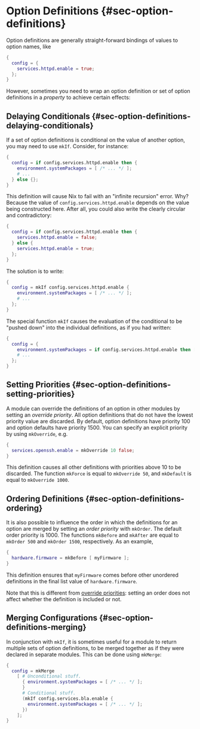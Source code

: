 # Option Definitions {#sec-option-definitions}

Option definitions are generally straight-forward bindings of values to
option names, like

```nix
{
  config = {
    services.httpd.enable = true;
  };
}
```

However, sometimes you need to wrap an option definition or set of
option definitions in a *property* to achieve certain effects:

## Delaying Conditionals {#sec-option-definitions-delaying-conditionals}

If a set of option definitions is conditional on the value of another
option, you may need to use `mkIf`. Consider, for instance:

```nix
{
  config = if config.services.httpd.enable then {
    environment.systemPackages = [ /* ... */ ];
    # ...
  } else {};
}
```

This definition will cause Nix to fail with an "infinite recursion"
error. Why? Because the value of `config.services.httpd.enable` depends
on the value being constructed here. After all, you could also write the
clearly circular and contradictory:

```nix
{
  config = if config.services.httpd.enable then {
    services.httpd.enable = false;
  } else {
    services.httpd.enable = true;
  };
}
```

The solution is to write:

```nix
{
  config = mkIf config.services.httpd.enable {
    environment.systemPackages = [ /* ... */ ];
    # ...
  };
}
```

The special function `mkIf` causes the evaluation of the conditional to
be "pushed down" into the individual definitions, as if you had written:

```nix
{
  config = {
    environment.systemPackages = if config.services.httpd.enable then [ /* ... */ ] else [];
    # ...
  };
}
```

## Setting Priorities {#sec-option-definitions-setting-priorities}

A module can override the definitions of an option in other modules by
setting an *override priority*. All option definitions that do not have the lowest
priority value are discarded. By default, option definitions have
priority 100 and option defaults have priority 1500.
You can specify an explicit priority by using `mkOverride`, e.g.

```nix
{
  services.openssh.enable = mkOverride 10 false;
}
```

This definition causes all other definitions with priorities above 10 to
be discarded. The function `mkForce` is equal to `mkOverride 50`, and
`mkDefault` is equal to `mkOverride 1000`.

## Ordering Definitions {#sec-option-definitions-ordering}

It is also possible to influence the order in which the definitions for an option are
merged by setting an *order priority* with `mkOrder`. The default order priority is 1000.
The functions `mkBefore` and `mkAfter` are equal to `mkOrder 500` and `mkOrder 1500`, respectively.
As an example,

```nix
{
  hardware.firmware = mkBefore [ myFirmware ];
}
```

This definition ensures that `myFirmware` comes before other unordered
definitions in the final list value of `hardware.firmware`.

Note that this is different from [override priorities](#sec-option-definitions-setting-priorities):
setting an order does not affect whether the definition is included or not.

## Merging Configurations {#sec-option-definitions-merging}

In conjunction with `mkIf`, it is sometimes useful for a module to
return multiple sets of option definitions, to be merged together as if
they were declared in separate modules. This can be done using
`mkMerge`:

```nix
{
  config = mkMerge
    [ # Unconditional stuff.
      { environment.systemPackages = [ /* ... */ ];
      }
      # Conditional stuff.
      (mkIf config.services.bla.enable {
        environment.systemPackages = [ /* ... */ ];
      })
    ];
}
```

